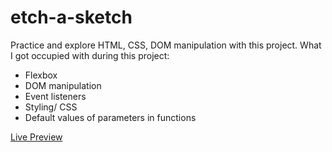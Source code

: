 # etch-a-sketch
Practice and explore HTML, CSS, DOM manipulation with this project.
What I got occupied with during this project:
- Flexbox
- DOM  manipulation
- Event listeners
- Styling/ CSS
- Default values of parameters in functions



<a href = https://chrysa100.github.io/etch-a-sketch> Live Preview</a>
